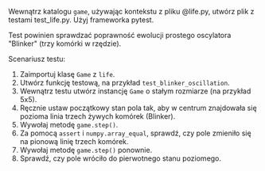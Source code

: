 Wewnątrz katalogu `game`, używając kontekstu z pliku @life.py, utwórz plik z testami test_life.py. Użyj frameworka pytest.

Test powinien sprawdzać poprawność ewolucji prostego oscylatora "Blinker" (trzy komórki w rzędzie).

Scenariusz testu:
1.  Zaimportuj klasę `Game` z `life`.
2.  Utwórz funkcję testową, na przykład `test_blinker_oscillation`.
3.  Wewnątrz testu utwórz instancję `Game` o stałym rozmiarze (na przykład 5x5).
4.  Ręcznie ustaw początkowy stan pola tak, aby w centrum znajdowała się pozioma linia trzech żywych komórek (Blinker).
5.  Wywołaj metodę `game.step()`.
6.  Za pomocą `assert` i `numpy.array_equal`, sprawdź, czy pole zmieniło się na pionową linię trzech komórek.
7.  Wywołaj metodę `game.step()` ponownie.
8.  Sprawdź, czy pole wróciło do pierwotnego stanu poziomego.
